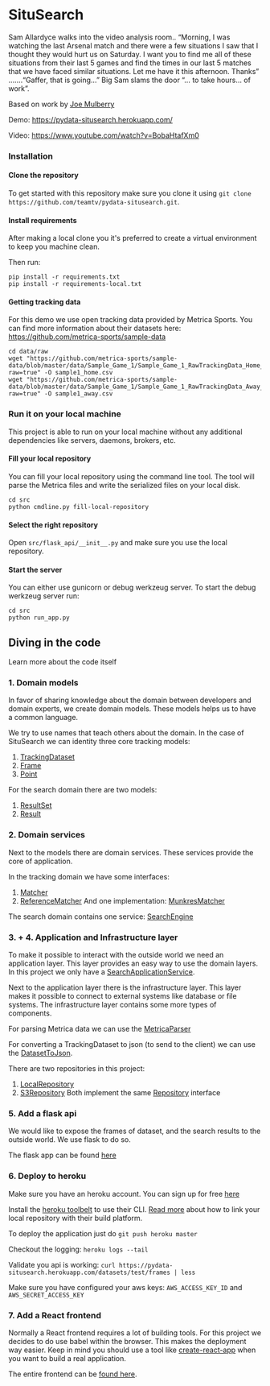 # SituSearch

Sam Allardyce walks into the video analysis room.. “Morning, I was watching the last Arsenal match and there were a few situations I saw that I thought they would hurt us on Saturday. I want you to find me all of these situations from their last 5 games and find the times in our last 5 matches that we have faced similar situations. Let me have it this afternoon. Thanks” …….“Gaffer, that is going…” Big Sam slams the door “… to take hours… of work”.

Based on work by [Joe Mulberry](https://pysport.org/2020/04/21/about-pysport/)

Demo: https://pydata-situsearch.herokuapp.com/

Video: https://www.youtube.com/watch?v=BobaHtafXm0

### Installation

#### Clone the repository
To get started with this repository make sure you clone it using `git clone https://github.com/teamtv/pydata-situsearch.git`.

#### Install requirements
After making a local clone you it's preferred to create a virtual environment to keep you machine clean.

Then run:
```shell script
pip install -r requirements.txt
pip install -r requirements-local.txt
```

#### Getting tracking data
For this demo we use open tracking data provided by Metrica Sports. You can find more information about their datasets here: https://github.com/metrica-sports/sample-data

```shell script
cd data/raw
wget "https://github.com/metrica-sports/sample-data/blob/master/data/Sample_Game_1/Sample_Game_1_RawTrackingData_Home_Team.csv?raw=true" -O sample1_home.csv
wget "https://github.com/metrica-sports/sample-data/blob/master/data/Sample_Game_1/Sample_Game_1_RawTrackingData_Away_Team.csv?raw=true" -O sample1_away.csv
```


### Run it on your local machine
This project is able to run on your local machine without any additional dependencies like servers, daemons, brokers, etc.

#### Fill your local repository
You can fill your local repository using the command line tool. The tool will parse the Metrica files and write the serialized files on your local disk.
```shell script
cd src
python cmdline.py fill-local-repository
```

#### Select the right repository
Open `src/flask_api/__init__.py` and make sure you use the local repository.

#### Start the server
You can either use gunicorn or debug werkzeug server. To start the debug werkzeug server run:
```shell script
cd src
python run_app.py
```


## Diving in the code
Learn more about the code itself

### 1. Domain models
In favor of sharing knowledge about the domain between developers and domain experts, we create domain models. These models helps us to have a common language.

We try to use names that teach others about the domain. In the case of SituSearch we can identity three core tracking models:
1. [TrackingDataset](https://github.com/teamtv/pydata-situsearch/blob/master/src/domain/models/tracking.py#L34)
2. [Frame](https://github.com/teamtv/pydata-situsearch/blob/master/src/domain/models/tracking.py#L25)
3. [Point](https://github.com/teamtv/pydata-situsearch/blob/master/src/domain/models/tracking.py#L9)

For the search domain there are two models:
1. [ResultSet](https://github.com/teamtv/pydata-situsearch/blob/master/src/domain/models/search.py#L16)
2. [Result](https://github.com/teamtv/pydata-situsearch/blob/master/src/domain/models/search.py#L6)

### 2. Domain services
Next to the models there are domain services. These services provide the core of application.

In the tracking domain we have some interfaces:
1. [Matcher](https://github.com/teamtv/pydata-situsearch/blob/master/src/domain/services/matchers/base.py#L6)
2. [ReferenceMatcher](https://github.com/teamtv/pydata-situsearch/blob/master/src/domain/services/matchers/base.py#L12)
And one implementation: [MunkresMatcher](https://github.com/teamtv/pydata-situsearch/blob/master/src/domain/services/matchers/munkres.py#L17)

The search domain contains one service: [SearchEngine](https://github.com/teamtv/pydata-situsearch/blob/master/src/domain/services/search_engine.py#L6)

### 3. + 4. Application and Infrastructure layer
To make it possible to interact with the outside world we need an application layer. This layer provides an easy way to use the domain layers.
In this project we only have a [SearchApplicationService](https://github.com/teamtv/pydata-situsearch/blob/master/src/application/search.py#L7). 

Next to the application layer there is the infrastructure layer. This layer makes it possible to connect to external systems like database or file systems.
The infrastructure layer contains some more types of components.

For parsing Metrica data we can use the [MetricaParser](https://github.com/teamtv/pydata-situsearch/blob/master/src/infrastructure/parsers/metrica_parser.py#L7)

For converting a TrackingDataset to json (to send to the client) we can use the [DatasetToJson](https://github.com/teamtv/pydata-situsearch/blob/master/src/infrastructure/serializers/__init__.py#L6).

There are two repositories in this project:
1. [LocalRepository](https://github.com/teamtv/pydata-situsearch/blob/master/src/infrastructure/repositories/local.py#L7)
2. [S3Repository](https://github.com/teamtv/pydata-situsearch/blob/master/src/infrastructure/repositories/s3.py#L7)
Both implement the same [Repository](https://github.com/teamtv/pydata-situsearch/blob/master/src/domain/repository.py#L6) interface

### 5. Add a flask api
We would like to expose the frames of dataset, and the search results to the outside world. We use flask to do so.

The flask app can be found [here](https://github.com/teamtv/pydata-situsearch/blob/master/src/flask_api/__init__.py)

### 6. Deploy to heroku
Make sure you have an heroku account. You can sign up for free [here](https://signup.heroku.com/)

Install the [heroku toolbelt](https://devcenter.heroku.com/articles/heroku-cli) to use their CLI. [Read more](https://devcenter.heroku.com/articles/git) about how to link your local repository with their build platform.

To deploy the application just do
`git push heroku master`

Checkout the logging:
`heroku logs --tail`

Validate you api is working:
`curl https://pydata-situsearch.herokuapp.com/datasets/test/frames | less`

Make sure you have configured your aws keys: `AWS_ACCESS_KEY_ID` and `AWS_SECRET_ACCESS_KEY`

### 7. Add a React frontend
Normally a React frontend requires a lot of building tools. For this project we decides to do use babel within the browser. This makes the deployment way easier. Keep in mind you should use a tool like [create-react-app](https://reactjs.org/docs/create-a-new-react-app.html) when you want to build a real application.

The entire frontend can be [found here](https://github.com/teamtv/pydata-situsearch/blob/master/src/flask_api/index.html).
